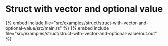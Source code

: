 # Struct with vector and optional value


{% embed include file="src/examples/struct/struct-with-vector-and-optional-value/src/main.rs" %}
{% embed include file="src/examples/struct/struct-with-vector-and-optional-value/out.out" %}


